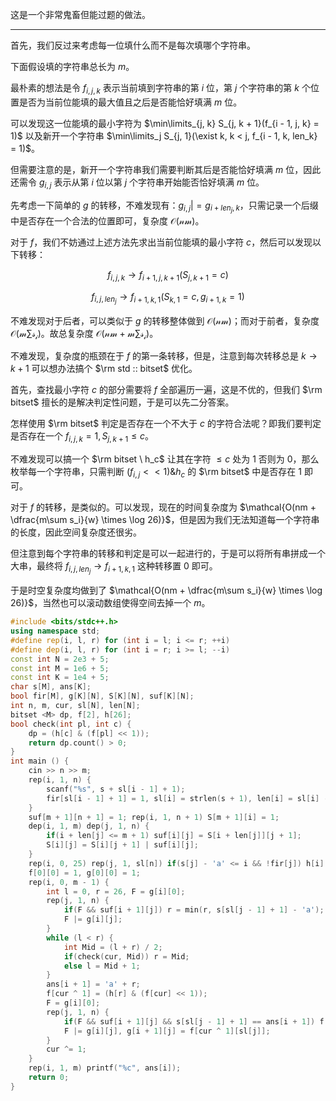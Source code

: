 这是一个非常鬼畜但能过题的做法。

---

首先，我们反过来考虑每一位填什么而不是每次填哪个字符串。

下面假设填的字符串总长为 $m$。

最朴素的想法是令 $f_{i, j, k}$ 表示当前填到字符串的第 $i$ 位，第 $j$ 个字符串的第 $k$ 个位置是否为当前位能填的最大值且之后是否能恰好填满 $m$ 位。

可以发现这一位能填的最小字符为 $\min\limits_{j, k} S_{j, k + 1}(f_{i - 1, j, k} = 1)$ 以及新开一个字符串 $\min\limits_j S_{j, 1}(\exist k, k < j, f_{i - 1, k, len_k} = 1)$。

但需要注意的是，新开一个字符串我们需要判断其后是否能恰好填满 $m$ 位，因此还需令 $g_{i, j}$ 表示从第 $i$ 位以第 $j$ 个字符串开始能否恰好填满 $m$ 位。

先考虑一下简单的 $g$ 的转移，不难发现有：$g_{i, j} |= g_{i + len_j, k}$，只需记录一个后缀中是否存在一个合法的位置即可，复杂度 $\mathcal{O(nm)}$。

对于 $f$，我们不妨通过上述方法先求出当前位能填的最小字符 $c$，然后可以发现以下转移：

$$f_{i, j, k} \rightarrow f_{i + 1, j, k + 1}(S_{j, k + 1} = c)$$

$$f_{i, j, len_j} \rightarrow f_{i + 1, k, 1}(S_{k, 1} = c, g_{i + 1, k} = 1)$$

不难发现对于后者，可以类似于 $g$ 的转移整体做到 $\mathcal{O(nm)}$；而对于前者，复杂度 $\mathcal{O(m \sum s_i)}$。故总复杂度 $\mathcal{O(nm + m \sum s_i)}$。

不难发现，复杂度的瓶颈在于 $f$ 的第一条转移，但是，注意到每次转移总是 $k \rightarrow k + 1$ 可以想办法搞个 $\rm std :: bitset$ 优化。

首先，查找最小字符 $c$ 的部分需要将 $f$ 全部遍历一遍，这是不优的，但我们 $\rm bitset$ 擅长的是解决判定性问题，于是可以先二分答案。

怎样使用 $\rm bitset$ 判定是否存在一个不大于 $c$ 的字符合法呢？即我们要判定是否存在一个 $f_{i, j, k} = 1, S_{j, k + 1} \le c$。

不难发现可以搞一个 $\rm bitset \ h_c$ 让其在字符 $\le c$ 处为 $1$ 否则为 $0$，那么枚举每一个字符串，只需判断 $(f_{i, j} << 1) \& h_c$ 的 $\rm bitset$ 中是否存在 $1$ 即可。

对于 $f$ 的转移，是类似的。可以发现，现在的时间复杂度为 $\mathcal{O(nm + \dfrac{m\sum s_i}{w} \times \log 26)}$，但是因为我们无法知道每一个字符串的长度，因此空间复杂度还很劣。

但注意到每个字符串的转移和判定是可以一起进行的，于是可以将所有串拼成一个大串，最终将 $f_{i, j, len_j} \rightarrow f_{i + 1, k, 1}$ 这种转移置 $0$ 即可。

于是时空复杂度均做到了 $\mathcal{O(nm + \dfrac{m\sum s_i}{w} \times \log 26)}$，当然也可以滚动数组使得空间去掉一个 $m$。

```cpp
#include <bits/stdc++.h>
using namespace std;
#define rep(i, l, r) for (int i = l; i <= r; ++i)
#define dep(i, l, r) for (int i = r; i >= l; --i)
const int N = 2e3 + 5;
const int M = 1e6 + 5;
const int K = 1e4 + 5;
char s[M], ans[K];
bool fir[M], g[K][N], S[K][N], suf[K][N]; 
int n, m, cur, sl[N], len[N];
bitset <M> dp, f[2], h[26];
bool check(int pl, int c) {
	dp = (h[c] & (f[pl] << 1));
	return dp.count() > 0;
}
int main () {
	cin >> n >> m;
	rep(i, 1, n) {
		scanf("%s", s + sl[i - 1] + 1);
		fir[sl[i - 1] + 1] = 1, sl[i] = strlen(s + 1), len[i] = sl[i] - sl[i - 1];
	}
	suf[m + 1][n + 1] = 1; rep(i, 1, n + 1) S[m + 1][i] = 1;
	dep(i, 1, m) dep(j, 1, n) {
		if(i + len[j] <= m + 1) suf[i][j] = S[i + len[j]][j + 1];
		S[i][j] = S[i][j + 1] | suf[i][j];
	}
	rep(i, 0, 25) rep(j, 1, sl[n]) if(s[j] - 'a' <= i && !fir[j]) h[i][j] = 1;
	f[0][0] = 1, g[0][0] = 1;
	rep(i, 0, m - 1) {
		int l = 0, r = 26, F = g[i][0];
		rep(j, 1, n) {
			if(F && suf[i + 1][j]) r = min(r, s[sl[j - 1] + 1] - 'a');
			F |= g[i][j]; 
		}
		while (l < r) {
			int Mid = (l + r) / 2;
			if(check(cur, Mid)) r = Mid;
			else l = Mid + 1;
		}
		ans[i + 1] = 'a' + r;
		f[cur ^ 1] = (h[r] & (f[cur] << 1));
		F = g[i][0];
		rep(j, 1, n) {
			if(F && suf[i + 1][j] && s[sl[j - 1] + 1] == ans[i + 1]) f[cur ^ 1][sl[j - 1] + 1] = 1;
			F |= g[i][j], g[i + 1][j] = f[cur ^ 1][sl[j]];
		}
        cur ^= 1;
	}
	rep(i, 1, m) printf("%c", ans[i]);
	return 0;
}
```
